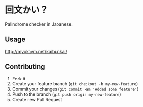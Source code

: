 # 回文かい？

Palindrome checker in Japanese.

## Usage

http://myokoym.net/kaibunkai/

## Contributing

1. Fork it
2. Create your feature branch (`git checkout -b my-new-feature`)
3. Commit your changes (`git commit -am 'Added some feature'`)
4. Push to the branch (`git push origin my-new-feature`)
5. Create new Pull Request
